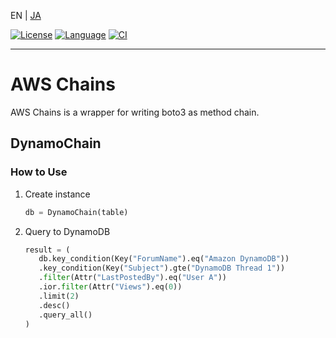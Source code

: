 
EN | [JA](/README.ja.md)

[![License](https://img.shields.io/badge/Apache-2.0-D22128?logo=apache)](LICENSE)
[![Language](https://img.shields.io/badge/Python-3.9-3776AB?logo=python)](https://hub.docker.com/layers/library/python/3.9/images/sha256-c65dadac8789fed40962578392e99a0528dcb868442c75d144e68ba858984837?context=explore)
[![CI](https://github.com/44103/awschains/actions/workflows/main.yml/badge.svg)](https://github.com/44103/awschains/actions/workflows/main.yml)

-----

# AWS Chains
AWS Chains is a wrapper for writing boto3 as method chain.

## DynamoChain
### How to Use
1. Create instance
   ```python
   db = DynamoChain(table)
   ```
1. Query to DynamoDB
   ```python
   result = (
      db.key_condition(Key("ForumName").eq("Amazon DynamoDB"))
      .key_condition(Key("Subject").gte("DynamoDB Thread 1"))
      .filter(Attr("LastPostedBy").eq("User A"))
      .ior.filter(Attr("Views").eq(0))
      .limit(2)
      .desc()
      .query_all()
   )
   ```
